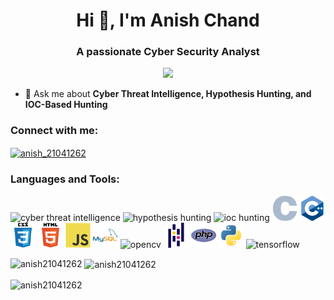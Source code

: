 <h1 align="center">Hi 👋, I'm Anish Chand </h1>
<h3 align="center">A passionate Cyber Security Analyst </h3>

<!-- Main image enlarged -->
<p align="center"> 
  <img src="https://www.cxoinsightme.com/wp-content/uploads/2021/03/shutterstock_1156539508-scaled.jpg" width="800"/> 
</p>

- 💬 Ask me about **Cyber Threat Intelligence, Hypothesis Hunting, and IOC-Based Hunting**

<h3 align="left">Connect with me:</h3>
<p align="left">
<a href="https://www.leetcode.com/anish_21041262" target="blank"><img align="center" src="https://raw.githubusercontent.com/rahuldkjain/github-profile-readme-generator/master/src/images/icons/Social/leet-code.svg" alt="anish_21041262" height="30" width="40" /></a>
</p>

<h3 align="left">Languages and Tools:</h3>
<p align="left"> 

<!-- Cyber Threat Intelligence & Security (logos only, no redirect) -->
<img src="https://img.icons8.com/color/96/cyber-security.png" alt="cyber threat intelligence" width="50" height="50"/> 
<img src="https://img.icons8.com/fluency/96/target.png" alt="hypothesis hunting" width="50" height="50"/> 
<img src="https://img.icons8.com/external-flat-juicy-fish/60/external-bug-coding-and-development-flat-flat-juicy-fish.png" alt="ioc hunting" width="50" height="50"/> 

<!-- Programming languages -->
<img src="https://raw.githubusercontent.com/devicons/devicon/master/icons/c/c-original.svg" alt="c" width="40" height="40"/> 
<img src="https://raw.githubusercontent.com/devicons/devicon/master/icons/cplusplus/cplusplus-original.svg" alt="cplusplus" width="40" height="40"/> 
<img src="https://raw.githubusercontent.com/devicons/devicon/master/icons/css3/css3-original-wordmark.svg" alt="css3" width="40" height="40"/> 
<img src="https://raw.githubusercontent.com/devicons/devicon/master/icons/html5/html5-original-wordmark.svg" alt="html5" width="40" height="40"/> 
<img src="https://raw.githubusercontent.com/devicons/devicon/master/icons/javascript/javascript-original.svg" alt="javascript" width="40" height="40"/> 
<img src="https://raw.githubusercontent.com/devicons/devicon/master/icons/mysql/mysql-original-wordmark.svg" alt="mysql" width="40" height="40"/> 
<img src="https://www.vectorlogo.zone/logos/opencv/opencv-icon.svg" alt="opencv" width="40" height="40"/> 
<img src="https://raw.githubusercontent.com/devicons/devicon/master/icons/pandas/pandas-original.svg" alt="pandas" width="40" height="40"/> 
<img src="https://raw.githubusercontent.com/devicons/devicon/master/icons/php/php-original.svg" alt="php" width="40" height="40"/> 
<img src="https://raw.githubusercontent.com/devicons/devicon/master/icons/python/python-original.svg" alt="python" width="40" height="40"/> 
<img src="https://www.vectorlogo.zone/logos/tensorflow/tensorflow-icon.svg" alt="tensorflow" width="40" height="40"/> 
</p>

<!-- Stats Section -->
<p><img align="left" src="https://github-readme-stats.vercel.app/api/top-langs?username=anish21041262&show_icons=true&locale=en&layout=compact" alt="anish21041262" /></p>

<p>&nbsp;<img align="center" src="https://github-readme-stats.vercel.app/api?username=anish21041262&show_icons=true&locale=en" alt="anish21041262" /></p>

<p><img align="center" src="https://github-readme-streak-stats.herokuapp.com/?user=anish21041262&" alt="anish21041262" /></p>
